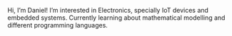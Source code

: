 Hi, I’m Daniel!
I’m interested in Electronics, specially IoT devices and embedded systems.
Currently learning about mathematical modelling and different programming languages.
